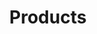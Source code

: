 ---
title: "Products"
meta_title: "Products"
draft: false

product_categories:
  - category_name: "Sticks and Mallets"
    products:
      - name: "Drumsticks"
        image: "/images/drumsticks.png"
        price: "$80"
        show_price: false
        link: "/products/drumsticks/"
        
      - name: "Marimba Mallets"
        image: "/images/b1.png"
        price: "$80"
        show_price: false
        link: "/products/mallets/"

  - category_name: "Practice Pad and Kits"
    products:
      - name: "SAS Practice Pad"
        image: "/images/pad.png"
        price: "$140"
        show_price: false
        link: "/products/pad/"
        
      - name: "Snare Drum Stand"
        image: "/images/stand.png"
        price: "$60"
        show_price: false
        link: "/products/stand/"
        
      - name: "HAILUN Drum Kit - Battleship Series"
        image: "/images/logo_icon.png"
        price: "$1800"
        show_price: false
        link: "/products/kit-battleship/"
        
      - name: "HAILUN Drum Kit - Studio Series"
        image: "/images/logo_icon.png"
        price: "$4100"
        show_price: false
        link: "/products/kit-studio/"
        
      - name: "HAILUN Drum Kit - Artist Series"
        image: "/images/logo_icon.png"
        price: "$7900"
        show_price: false
        link: "/products/kit-artist/"

  - category_name: "Video Filming"
    products:
      - name: "Video Filming"
        image: "/images/filming.png"
        price: "$300"
        show_price: false
        link: "/products/video/"

contact_info: "For additional information and to purchase our products, please contact us at **WeChat: julyforwhat** or **balldandy**"
---